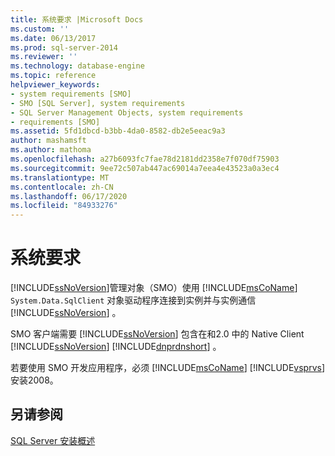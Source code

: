 ```yaml
---
title: 系统要求 |Microsoft Docs
ms.custom: ''
ms.date: 06/13/2017
ms.prod: sql-server-2014
ms.reviewer: ''
ms.technology: database-engine
ms.topic: reference
helpviewer_keywords:
- system requirements [SMO]
- SMO [SQL Server], system requirements
- SQL Server Management Objects, system requirements
- requirements [SMO]
ms.assetid: 5fd1dbcd-b3bb-4da0-8582-db2e5eeac9a3
author: mashamsft
ms.author: mathoma
ms.openlocfilehash: a27b6093fc7fae78d2181dd2358e7f070df75903
ms.sourcegitcommit: 9ee72c507ab447ac69014a7eea4e43523a0a3ec4
ms.translationtype: MT
ms.contentlocale: zh-CN
ms.lasthandoff: 06/17/2020
ms.locfileid: "84933276"
---
```

# <a name="system-requirements"></a>系统要求
  [!INCLUDE[ssNoVersion](../../includes/ssnoversion-md.md)]管理对象（SMO）使用 [!INCLUDE[msCoName](../../includes/msconame-md.md)] `System.Data.SqlClient` 对象驱动程序连接到实例并与实例通信 [!INCLUDE[ssNoVersion](../../includes/ssnoversion-md.md)] 。  
  
 SMO 客户端需要 [!INCLUDE[ssNoVersion](../../includes/ssnoversion-md.md)] 包含在和2.0 中的 Native Client [!INCLUDE[ssNoVersion](../../includes/ssnoversion-md.md)] [!INCLUDE[dnprdnshort](../../includes/dnprdnshort-md.md)] 。  
  
 若要使用 SMO 开发应用程序，必须 [!INCLUDE[msCoName](../../includes/msconame-md.md)] [!INCLUDE[vsprvs](../../includes/vsprvs-md.md)] 安装2008。  
  
## <a name="see-also"></a>另请参阅  
 [SQL Server 安装概述](https://technet.microsoft.com/library/bb500438\(v=SQL.105\).aspx)  
  
  
